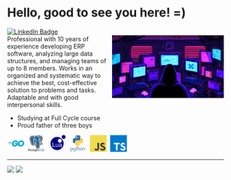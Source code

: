 # Hello, good to see you here! =)
<div id="badges">
  <a href = "https://github.com/cidstein">
    <img src="https://img.shields.io/badge/LinkedIn-blue?style=for-the-badge&logo=linkedin&logoColor=white" alt="LinkedIn Badge"/>
  </a>
</div>

<img src = "banner.gif" width = "260px" align = "right">

<div align = "left">
Professional with 10 years of experience developing ERP software, analyzing large data structures, and managing teams of up to 8 members. Works in an organized and systematic way to achieve the best, cost-effective solution to problems and tasks. Adaptable and with good interpersonal skills.

&NewLine;

- Studying at Full Cycle course
- Proud father of three boys

</div>

<div>
  <img src="https://github.com/devicons/devicon/blob/master/icons/go/go-original-wordmark.svg" title="Golang" alt="Golang" width="40" height="40"/>&nbsp;
  <img src="https://github.com/devicons/devicon/blob/master/icons/postgresql/postgresql-original-wordmark.svg" title="Posgresql" alt="Postgresql" width="40" height="40"/>&nbsp;
  <img src="https://github.com/devicons/devicon/blob/master/icons/lua/lua-original-wordmark.svg" title="Lua" alt="Lua" width="40" height="40"/>&nbsp;
	<img src="https://github.com/devicons/devicon/blob/master/icons/python/python-original-wordmark.svg" title="Python" alt="Python" width="40" height="40"/>&nbsp;
	<img src="https://github.com/devicons/devicon/blob/master/icons/javascript/javascript-original.svg" title="JavaScript" alt="JavaScript" width="40" height="40"/>&nbsp;
	<img src="https://github.com/devicons/devicon/blob/master/icons/typescript/typescript-original.svg" title="Typescript" alt="Typescript" width="40" height="40"/>&nbsp;
</div>

---

<div align = "left">
	<img height = "200em" src="https://github-readme-stats.vercel.app/api/top-langs/?username=cidstein&show_icons=true&theme=bear&count_private=true"/>
	<img height = "200em" src="https://github-readme-stats.vercel.app/api?username=cidstein&show_icons=true&show_icons=true&theme=bear&count_private=true" />
</div>